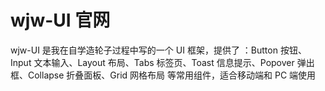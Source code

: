 # wjw-UI 官网

wjw-UI 是我在自学造轮子过程中写的一个 UI 框架，提供了 ：Button 按钮、Input 文本输入、Layout 布局、Tabs 标签页、Toast 信息提示、Popover 弹出框、Collapse 折叠面板、Grid 网格布局 等常用组件，适合移动端和 PC 端使用
